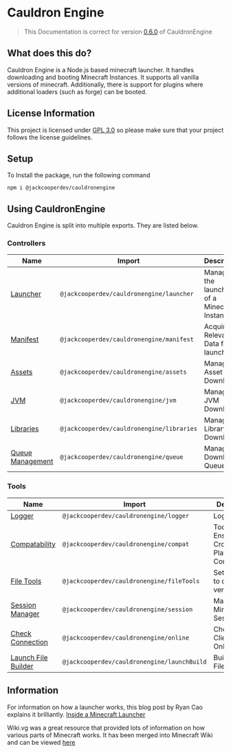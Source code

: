 # Cauldron Engine

> This Documentation is correct for version [0.6.0](https://github.com/jackcooperdev/CauldronEngine/releases/tag/0.6.0)
> of CauldronEngine

## What does this do?

Cauldron Engine is a Node.js based minecraft launcher. It handles downloading and booting Minecraft Instances. It
supports all vanilla versions of minecraft. Additionally, there is support for plugins where additional loaders (such as
forge) can be booted.

## License Information

This project is licensed under [GPL 3.0](https://choosealicense.com/licenses/gpl-3.0/) so please make sure that your
project follows the license guidelines.

## Setup

To Install the package, run the following command

```
npm i @jackcooperdev/cauldronengine
```

## Using CauldronEngine

Cauldron Engine is split into multiple exports. They are listed below.

### Controllers

| Name                                          | Import                                        | Description                                   |
|-----------------------------------------------|-----------------------------------------------|-----------------------------------------------|
| [Launcher](/engine/controllers/launcher)      | ```@jackcooperdev/cauldronengine/launcher```  | Manages the launching of a Minecraft Instance |
| [Manifest](/engine/controllers/manifest)      | ```@jackcooperdev/cauldronengine/manifest```  | Acquires Relevant Data for launch             |
| [Assets](/engine/controllers/asset)           | ```@jackcooperdev/cauldronengine/assets```    | Manages Asset Download                        |
| [JVM](/engine/controllers/jvm)                | ```@jackcooperdev/cauldronengine/jvm```       | Manages JVM Download                          |
| [Libraries](/engine/controllers/library)      | ```@jackcooperdev/cauldronengine/libraries``` | Manages Library Download                      |
| [Queue Management](/engine/controllers/queue) | ```@jackcooperdev/cauldronengine/queue```     | Manages Download Queues                       |

### Tools

| Name                                         | Import                                          | Description                                 |
|----------------------------------------------|-------------------------------------------------|---------------------------------------------|
| [Logger](/engine/tools/logger)               | ```@jackcooperdev/cauldronengine/logger```      | Logging                                     |
| [Compatability](/engine/tools/compat)        | ```@jackcooperdev/cauldronengine/compat```      | Tool to Ensure Cross-Platform Compatability |
| [File Tools](/engine/tools/file)             | ```@jackcooperdev/cauldronengine/fileTools```   | Set of Tools to download / verify files     |
| [Session Manager](/engine/tools/session)     | ```@jackcooperdev/cauldronengine/session```     | Manages Minecraft Sessions                  |
| [Check Connection](/engine/tools/connection) | ```@jackcooperdev/cauldronengine/online```      | Checks if Client is Online                  |
| [Launch File Builder](/engine/tools/launch)  | ```@jackcooperdev/cauldronengine/launchBuild``` | Builds launch File                          |


## Information

For information on how a launcher works, this blog post by Ryan Cao explains it brilliantly.
[Inside a Minecraft Launcher](https://ryanccn.dev/posts/inside-a-minecraft-launcher/)

Wiki.vg was a great resource that provided lots of information on how various parts of Minecraft works.
It has been merged into Minecraft Wiki
and can be viewed [here](https://minecraft.wiki/w/Microsoft_authentication#Navigation)